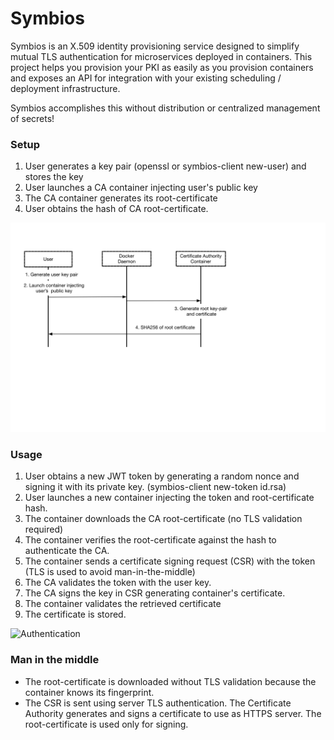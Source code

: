 # Symbios 
Symbios is an X.509 identity provisioning service designed to simplify mutual TLS authentication for microservices deployed in containers. This project helps you provision your PKI as easily as you provision containers and exposes an API for integration with your existing scheduling / deployment infrastructure.

Symbios accomplishes this without distribution or centralized management of secrets!



### Setup
1. User generates a key pair (openssl or symbios-client new-user) and stores the key
2. User launches a CA container injecting user's public key
3. The CA container generates its root-certificate
4. User obtains the hash of CA root-certificate.

![Setup](https://raw.githubusercontent.com/dnascimento/symbios/master/doc/setup.png)

### Usage
1. User obtains a new JWT token by generating a random nonce and signing it with its private key. (symbios-client new-token id.rsa)
3. User launches a new container injecting the token and root-certificate hash.
4. The container downloads the CA root-certificate (no TLS validation required)
6. The container verifies the root-certificate against the hash to authenticate the CA.
7. The container sends a certificate signing request (CSR) with the token (TLS is used to avoid man-in-the-middle)
8. The CA validates the token with the user key.
9. The CA signs the key in CSR generating container's certificate.
10. The container validates the retrieved certificate
11. The certificate is stored.

![Authentication](https://github.com/dnascimento/symbios/blob/master/doc/authentication.png)
### Man in the middle
* The root-certificate is downloaded without TLS validation because the container knows its fingerprint.
* The CSR is sent using server TLS authentication. The Certificate Authority generates and signs a certificate to use as HTTPS server. The root-certificate is used only for signing.
